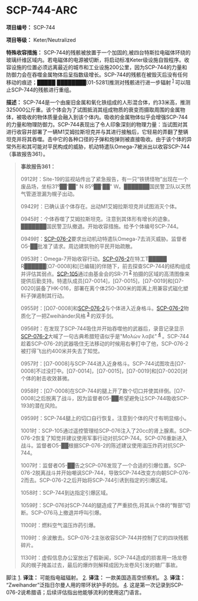 # SCP-744-ARC
                        


**项目编号：** SCP-744

**项目等级：** Keter/Neutralized

**特殊收容措施：** SCP-744的残骸被放置于一个加固的,被四台特斯拉电磁体环绕的玻璃纤维区域内。若电磁体的电源被切断，将启动标准Keter级设施自毁程序。收容设施的位置必须远离最近的城市和工业设施200公里，因为SCP-744的力量和防御力会在吞噬金属物体后呈指数级增长。SCP-744的残骸在被毁灭后没有任何移动的痕迹；█████ ████████[01-5281]推测对残骸进行进一步辐射<sup class='footnoteref'>
 <a shape='rect' class='footnoteref' id='footnoteref-1' href='javascript:;' onclick='WIKIDOT.page.utils.scrollToReference(&apos;footnote-1&apos;)'>1</a>
</sup>可以阻止SCP-744的残骸进行重组。

**描述：** SCP-744是一个由废旧金属和氧化铁组成的人形混合体，约33米高，推测325000公斤重。该个体会为了试图抵消其组成物质的衰变而摄取周围的金属物体，被吸收的物体质量会融入到该个体内。吸收的金属物体似乎会增强SCP-744的力量和物理防御力。SCP-744表现出了令人印象深刻的物理力量：当试图对其进行收容并部署了一辆M1艾姆拉斯坦克并与其进行接触后，它轻易的弄翻了整辆坦克并将其吞噬。击中它的各种口径的子弹和炮弹则被直接吸收。由于该个体的异常外形和其可能对平民构成的威胁，机动特遣队Omega-7被派出以收容SCP-744（事故报告361）。


> **事故报告361：** 
> 
> 0912时：Site-19的监视站传出了紧急报告，有一只“铁锈怪物”出现在一个废品场，坐标31º██'██" N 85º██'██" W。███████国民警卫队以天然气管道泄漏为幌子出动。
> 
> 0942时：已确认该个体存在。出动M1艾姆拉斯坦克并试图消灭个体。
> 
> 0945时：个体吞噬了艾姆拉斯坦克。注意到其体形有增长的迹象。███████国民警卫队撤退。开始收容措施。给予个体编号SCP-744。
> 
> 0949时：[SCP-076-2](//scp-wiki-cn.wikidot.com/scp-076-2)要求出动机动特遣队Omega-7去消灭威胁。监督者O5-██批准了请求。周边建筑物的平民开始疏散。
> 
> 0953时：Omega-7开始收容行动。[SCP-076-2](//scp-wiki-cn.wikidot.com/scp-076-2)在特工T█████ R██████[Ω7-0008]和[已编辑]的伴随下，前去探查SCP-744的结构组成并评估其弱点。[SCP-105](//scp-wiki-cn.wikidot.com/scp-105)通过由基金会的SR-71<sup class='footnoteref'>
 <a shape='rect' class='footnoteref' id='footnoteref-2' href='javascript:;' onclick='WIKIDOT.page.utils.scrollToReference(&apos;footnote-2&apos;)'>2</a>
</sup>拍摄的区域的高清图像来提供后勤支持。特遣队成员[Ω7-0014]，[Ω7-0015]，[Ω7-0019]和[Ω7-0020]装备了HK-016，部署在离个体250-300米的距离上用兼容式磁化塑料子弹遏制其行动。
> 
> 0955时：[Ω07-0008]和[SCP-076-2](//scp-wiki-cn.wikidot.com/scp-076-2)与个体进入近身格斗。[SCP-076-2](//scp-wiki-cn.wikidot.com/scp-076-2)物质化了一把Zweihänder风格<sup class='footnoteref'>
 <a shape='rect' class='footnoteref' id='footnoteref-3' href='javascript:;' onclick='WIKIDOT.page.utils.scrollToReference(&apos;footnote-3&apos;)'>3</a>
</sup>的双手剑。
> 
> 0956时：在发现了SCP-744吸住并开始吞噬他的武器后，录音记录显示[SCP-076-2](//scp-wiki-cn.wikidot.com/scp-076-2)大喊了一句古典希腊短语似乎是"Μολὼν λαβέ"<sup class='footnoteref'>
 <a shape='rect' class='footnoteref' id='footnoteref-4' href='javascript:;' onclick='WIKIDOT.page.utils.scrollToReference(&apos;footnote-4&apos;)'>4</a>
</sup>。SCP-744趁着SCP-076-2的武器吸住无法移动的时候用右拳打中了他，SCP-076-2被打得飞出约400米并失去了知觉。
> 
> 0957时：[Ω7-0008]与SCP-744进入近身格斗。SCP-744试图攻击[Ω7-0008]不过没打中。[Ω7-0014]，[Ω7-0015]，[Ω7-0019]和[Ω7-0020]对个体的射击收效甚微。
> 
> 0958时：[Ω7-0008]在SCP-744的腿上开了数个切口并使其绊倒。[Ω7-0008]之后脱离了战斗，因为监督者05-██希望避免让SCP-744吸收SCP-193的潜在风险。
> 
> 0959时：SCP-744腿上的切口自行恢复。注意到个体的尺寸有明显缩小。
> 
> 1001时：SCP-105通过遥控管理给SCP-076注入了20cc的肾上腺素。SCP-076-2恢复了知觉并建议使用军事行动对抗SCP-744。SCP-076重新进入战斗。监督者O5-██根据SCP-076-2的陈述建议使用温压炸药对抗SCP-744。
> 
> 1007时：监督者O5-██告之SCP-076发现了一个合适的引爆位置。SCP-076-2脱离战斗并开始嘲讽SCP-744，导致SCP-744改变方向朝SCP-076-2而去。SCP-076-2之后开始将SCP-744引诱到指定的引爆区域。
> 
> 1058时：SCP-744到达指定引爆区域。
> 
> 1059时：SCP-076对SCP-744的腿造成了严重损伤,将其从个体的“臀部”切断。SCP-076马上撤退并呼叫引爆。
> 
> 1100时：燃料空气温压炸药引爆。
> 
> 1109时：余波散去。SCP-076-2主张收容SCP-744并控制了它的四块残骸碎片。
> 
> 1130时：虚假信息办公室放出了假新闻，SCP-744造成的损害用一场龙卷风的幌子掩盖过去，最后的爆炸则解释成因为龙卷风引发的糖厂事故。
> 



脚注
<a shape='rect' href='javascript:;' onclick='WIKIDOT.page.utils.scrollToReference(&apos;footnoteref-1&apos;)'>1</a>. **译注：** 可能指电磁辐射。
<a shape='rect' href='javascript:;' onclick='WIKIDOT.page.utils.scrollToReference(&apos;footnoteref-2&apos;)'>2</a>. **译注：** 一款美国造高空侦察机。
<a shape='rect' href='javascript:;' onclick='WIKIDOT.page.utils.scrollToReference(&apos;footnoteref-3&apos;)'>3</a>. **译注：** “Zweihander”泛指日尔曼人用的带环状护手的剑。
<a shape='rect' href='javascript:;' onclick='WIKIDOT.page.utils.scrollToReference(&apos;footnoteref-4&apos;)'>4</a>. 这是第一次记录到SCP-076-2说希腊语；后续评估指出他能够流利的使用这门语言。


                    